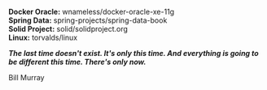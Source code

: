 **Docker Oracle:** wnameless/docker-oracle-xe-11g  
**Spring Data:** spring-projects/spring-data-book  
**Solid Project:** solid/solidproject.org  
**Linux:** torvalds/linux  

_**The last time doesn't exist. It's only this time. And everything is going to be different this time. There's only now.**_

Bill Murray